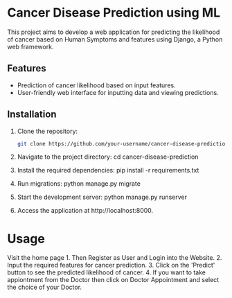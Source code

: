 #  Cancer Disease Prediction using ML

This project aims to develop a web application for predicting the likelihood of cancer based on Human Symptoms and features using Django, a Python web framework.

## Features

- Prediction of cancer likelihood based on input features.
- User-friendly web interface for inputting data and viewing predictions.

## Installation

1. Clone the repository:
   ```bash
   git clone https://github.com/your-username/cancer-disease-prediction.git

2. Navigate to the project directory:
   cd cancer-disease-prediction

3. Install the required dependencies:
   pip install -r requirements.txt
4. Run migrations:
   python manage.py migrate
5. Start the development server:
   python manage.py runserver
6. Access the application at http://localhost:8000.

# Usage
Visit the home page 
    1. Then Register as User and Login into the Website.
    2. Input the required features for cancer prediction.
    3. Click on the 'Predict' button to see the predicted likelihood of cancer.
    4. If you want to take appiontment from the Doctor then click on Doctor Appointment and select the choice of your Doctor.

